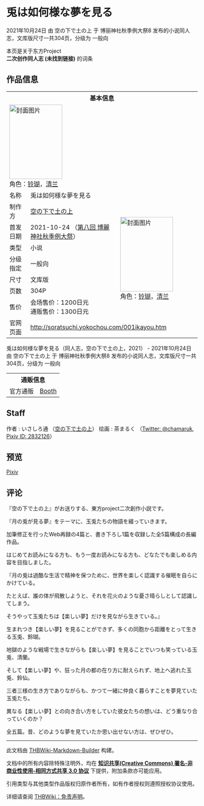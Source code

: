 # 兎は如何様な夢を見る

<!-- source html: G:\repos\THBWiki-Markdown-Builder\THBWikiMarkdown\Temp\main\e\e7\ns0%3A%E5%85%8E%E3%81%AF%E5%A6%82%E4%BD%95%E6%A7%98%E3%81%AA%E5%A4%A2%E3%82%92%E8%A6%8B%E3%82%8B.html -->

2021年10月24日 由 空の下で土の上 于 博丽神社秋季例大祭8 发布的小说同人志，文库版尺寸一共304页，分级为 一般向

本页是关于东方Project  
 **二次创作同人志 (未找到链接)** 的词条

## 作品信息

<table><tbody><tr><th colspan="3">基本信息</th></tr><tr><td class="cover-artwork-mobile" colspan="2"><a href="./文件-兎は如何様な夢を見る封面.jpg.md" class="image" title="封面图片"><img alt="封面图片" src="https://upload.thwiki.cc/thumb/b/bb/%E5%85%8E%E3%81%AF%E5%A6%82%E4%BD%95%E6%A7%98%E3%81%AA%E5%A4%A2%E3%82%92%E8%A6%8B%E3%82%8B%E5%B0%81%E9%9D%A2.jpg/139px-%E5%85%8E%E3%81%AF%E5%A6%82%E4%BD%95%E6%A7%98%E3%81%AA%E5%A4%A2%E3%82%92%E8%A6%8B%E3%82%8B%E5%B0%81%E9%9D%A2.jpg" decoding="async" loading="lazy" width="139" height="196" srcset="https://upload.thwiki.cc/thumb/b/bb/%E5%85%8E%E3%81%AF%E5%A6%82%E4%BD%95%E6%A7%98%E3%81%AA%E5%A4%A2%E3%82%92%E8%A6%8B%E3%82%8B%E5%B0%81%E9%9D%A2.jpg/208px-%E5%85%8E%E3%81%AF%E5%A6%82%E4%BD%95%E6%A7%98%E3%81%AA%E5%A4%A2%E3%82%92%E8%A6%8B%E3%82%8B%E5%B0%81%E9%9D%A2.jpg 1.5x, https://upload.thwiki.cc/thumb/b/bb/%E5%85%8E%E3%81%AF%E5%A6%82%E4%BD%95%E6%A7%98%E3%81%AA%E5%A4%A2%E3%82%92%E8%A6%8B%E3%82%8B%E5%B0%81%E9%9D%A2.jpg/278px-%E5%85%8E%E3%81%AF%E5%A6%82%E4%BD%95%E6%A7%98%E3%81%AA%E5%A4%A2%E3%82%92%E8%A6%8B%E3%82%8B%E5%B0%81%E9%9D%A2.jpg 2x" data-file-width="1524" data-file-height="2150"></a><div class="cover-char">角色：<a href="./铃瑚.md" title="铃瑚">铃瑚</a>，<a href="./清兰.md" title="清兰">清兰</a></div></td>
</tr><tr><td class="label">名称</td><td colspan="2"> 兎は如何様な夢を見る </td></tr><tr><td class="label">制作方</td><td><a href="./空の下で土の上.md" title="空の下で土の上">空の下で土の上</a></td><td class="cover-artwork" rowspan="7" style="min-width:196px;"><a href="./文件-兎は如何様な夢を見る封面.jpg.md" class="image" title="封面图片"><img alt="封面图片" src="https://upload.thwiki.cc/thumb/b/bb/%E5%85%8E%E3%81%AF%E5%A6%82%E4%BD%95%E6%A7%98%E3%81%AA%E5%A4%A2%E3%82%92%E8%A6%8B%E3%82%8B%E5%B0%81%E9%9D%A2.jpg/139px-%E5%85%8E%E3%81%AF%E5%A6%82%E4%BD%95%E6%A7%98%E3%81%AA%E5%A4%A2%E3%82%92%E8%A6%8B%E3%82%8B%E5%B0%81%E9%9D%A2.jpg" decoding="async" loading="lazy" width="139" height="196" srcset="https://upload.thwiki.cc/thumb/b/bb/%E5%85%8E%E3%81%AF%E5%A6%82%E4%BD%95%E6%A7%98%E3%81%AA%E5%A4%A2%E3%82%92%E8%A6%8B%E3%82%8B%E5%B0%81%E9%9D%A2.jpg/208px-%E5%85%8E%E3%81%AF%E5%A6%82%E4%BD%95%E6%A7%98%E3%81%AA%E5%A4%A2%E3%82%92%E8%A6%8B%E3%82%8B%E5%B0%81%E9%9D%A2.jpg 1.5x, https://upload.thwiki.cc/thumb/b/bb/%E5%85%8E%E3%81%AF%E5%A6%82%E4%BD%95%E6%A7%98%E3%81%AA%E5%A4%A2%E3%82%92%E8%A6%8B%E3%82%8B%E5%B0%81%E9%9D%A2.jpg/278px-%E5%85%8E%E3%81%AF%E5%A6%82%E4%BD%95%E6%A7%98%E3%81%AA%E5%A4%A2%E3%82%92%E8%A6%8B%E3%82%8B%E5%B0%81%E9%9D%A2.jpg 2x" data-file-width="1524" data-file-height="2150"></a><div class="cover-char">角色：<a href="./铃瑚.md" title="铃瑚">铃瑚</a>，<a href="./清兰.md" title="清兰">清兰</a></div></td>
</tr><tr><td class="label">首发日期</td><td>2021-10-24&#160;（<a href="/展会作品列表?e=%E5%8D%9A%E4%B8%BD%E7%A5%9E%E7%A4%BE%E7%A7%8B%E5%AD%A3%E4%BE%8B%E5%A4%A7%E7%A5%AD%238">第八回 博麗神社秋季例大祭</a>）</td></tr><tr><td class="label">类型</td><td>小说</td></tr><tr><td class="label">分级指定</td><td>一般向</td></tr><tr><td class="label">尺寸</td><td>文库版</td></tr><tr><td class="label">页数</td><td>304P</td></tr><tr><td class="label">售价</td><td>会场售价：1200日元<br>通贩售价：1300日元</td></tr>
<tr><td class="label">官网页面</td><td colspan="2"><a rel="nofollow" class="external free" href="http://soratsuchi.yokochou.com/001ikayou.htm">http://soratsuchi.yokochou.com/001ikayou.htm</a></td></tr></tbody></table>

兎は如何様な夢を見る（同人志，空の下で土の上，2021） - 2021年10月24日 由 空の下で土の上 于 博丽神社秋季例大祭8 发布的小说同人志，文库版尺寸一共304页，分级为 一般向

<table><tbody><tr><th colspan="3">通贩信息</th></tr><tr><td class="label">官方通贩</td><td colspan="2"><a rel="nofollow" class="external text" href="https://soratsuchi.booth.pm/items/3131208">Booth</a></td></tr></tbody></table>



## Staff
作者
: いさしろ通 （[空の下で土の上](./空の下で土の上.md)）
绘画
: 茶まるく （[Twitter: @chamaruk](https://twitter.com/chamaruk), [Pixiv ID: 2832126](https://www.pixiv.net/users/2832126)）


## 预览
  
[Pixiv](https://www.pixiv.net/novel/show.php?id=16181645)
  


## 评论

  
『空の下で土の上』がお送りする、東方project二次創作小説です。  

  

『月の兎が見る夢』をテーマに、玉兎たちの物語を綴っていきます。  

加筆修正を行ったWeb再録の4篇と、書き下ろし1篇を収録した全5篇構成の長編作品。  

はじめてお読みになる方も、もう一度お読みになる方も、どなたでも楽しめる内容を目指しました。  

  

『月の兎は過酷な生活で精神を保つために、世界を楽しく認識する催眠を自らにかけている。  

たとえば、誰の体が飛散しようと、それを花火のような憂さ晴らしとして認識してしまう。  

そうやって玉兎たちは【楽しい夢】だけを見ながら生きている。』  

  

生まれつき【楽しい夢】を見ることができず、多くの同胞から距離をとって生きる玉兎、鈴瑚。  

地獄のような戦場で生きながらも【楽しい夢】を見ることでいつも笑っている玉兎、清蘭。  

そして【楽しい夢】や、狂った月の都の在り方に耐えられず、地上へ逃れた玉兎、鈴仙。  

  

三者三様の生き方でありながらも、かつて一緒に仲良く暮らすことを夢見ていた玉兎たち。  

異なる【楽しい夢】との向き合い方をしていた彼女たちの想いは、どう重なり合っていくのか？  

  

全五篇。昔、どのような夢を見ていたか思い出せない方は、ぜひぜひ。
  


  
  

  





---

此文档由 [THBWiki-Markdown-Builder](https://github.com/Delsin-Yu/THBWiki-Markdown-Builder) 构建。

文档中的所有内容除特殊注明外，均在 [**知识共享(Creative Commons) 署名-非商业性使用-相同方式共享 3.0 协议**](https://creativecommons.org/licenses/by-sa/3.0/deed.zh-hans) 下提供，附加条款亦可能应用。

引用类型与其他类型作品版权归原作者所有，如有作者授权则遵照授权协议使用。

详细请查阅 [THBWiki：免责声明](https://thbwiki.cc/THBWiki:%E5%85%8D%E8%B4%A3%E5%A3%B0%E6%98%8E)。

